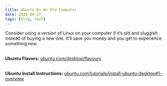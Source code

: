 ```yaml
---
title: Ubuntu On An Old Computer
date: 2025-04-27
tags: [blog, tech]
---
```


Consider using a version of Linux on your computer if it’s old and sluggish instead of buying a new one. It’ll save you money and you get to experience something new. <br /><br />

<strong>Ubuntu Flavors:</strong> <a href="https://ubuntu.com/desktop/flavours" target="_blank">ubuntu.com/desktop/flavours</a><br /><br />

<strong>Ubuntu Install Instructions:</strong> <a href="https://ubuntu.com/tutorials/install-ubuntu-desktop#1-overview" target="_blank">ubuntu.com/tutorials/install-ubuntu-desktop#1-overview</a>
